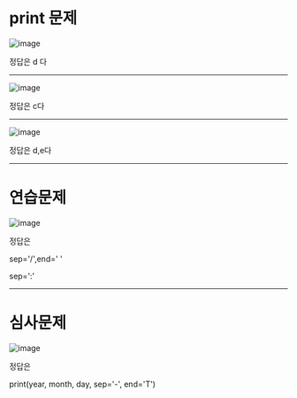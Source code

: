 # print 문제

![image](https://user-images.githubusercontent.com/80689330/138210946-ff41481a-1a6e-430d-9d69-444fc50069b0.png)

정답은 d 다

-------------

![image](https://user-images.githubusercontent.com/80689330/138210957-857facbc-7521-4e8d-9027-d9ffe7acb95c.png)

정답은 c다

------------------

![image](https://user-images.githubusercontent.com/80689330/138210979-c9f327ac-99dd-44c8-bef9-86500e5bac40.png)

정답은 d,e다

------------------
# 연습문제

![image](https://user-images.githubusercontent.com/80689330/138210997-e6c3add4-83ed-4316-9328-625ad6f868a2.png)

정답은

sep='/',end='    '

sep=':’

---------------
# 심사문제

![image](https://user-images.githubusercontent.com/80689330/138211020-2588b143-82ad-45e2-8c32-3edaf4eb6134.png)

정답은

print(year, month, day, sep='-', end='T')
